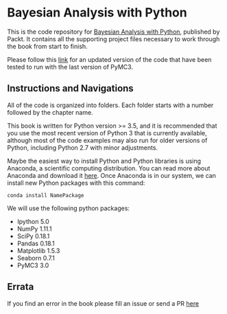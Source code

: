 # Bayesian Analysis with Python

This is the code repository for [Bayesian Analysis with Python](https://www.packtpub.com/big-data-and-business-intelligence/bayesian-analysis-python?utm_source=github&utm_medium=repository&utm_campaign=9781785883804), published by Packt. It contains all the supporting project files necessary to work through the book from start to finish.

Please follow this [link](https://github.com/aloctavodia/BAP) for an updated version of the code that have been tested to run with the last version of PyMC3.


## Instructions and Navigations

All of the code is organized into folders. Each folder starts with a number followed by the chapter name.

This book is written for Python version >= 3.5, and it is recommended that you use 
the most recent version of Python 3 that is currently available, although most of the 
code examples may also run for older versions of Python, including Python 2.7 with 
minor adjustments.

Maybe the easiest way to install Python and Python libraries is using Anaconda, 
a scientific computing distribution. You can read more about Anaconda and 
download it [here](https://www.continuum.io/downloads). Once Anaconda is in 
our system, we can install new Python packages with this command: 

```conda install NamePackage```

We will use the following python packages:


* Ipython 5.0
* NumPy 1.11.1
* SciPy 0.18.1
* Pandas  0.18.1
* Matplotlib 1.5.3
* Seaborn 0.7.1
* PyMC3 3.0

## Errata

If you find an error in the book please fill an issue or send a PR [here](https://github.com/aloctavodia/BAP)
